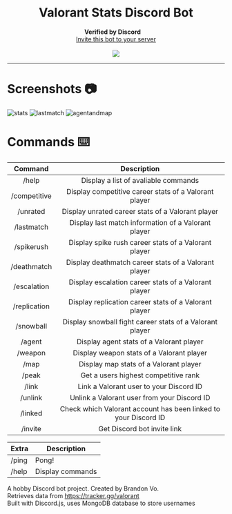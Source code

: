 <h1 align="center">Valorant Stats Discord Bot
</h1>

<p align="center">
  <b>Verified by Discord</b>
      <img src="https://emoji.gg/assets/emoji/6817_Discord_Verified.png" width="12" height="12"><br>
  <a href="https://discord.com/api/oauth2/authorize?client_id=833535533287866398&permissions=414464793664&scope=applications.commands%20bot">Invite this bot to your server</a> 
  <br><br>
  <a href="https://top.gg/bot/833535533287866398">
    <img src="https://top.gg/api/widget/servers/833535533287866398.svg">
  </a>
</p>

---
# Screenshots 📷
![stats](https://user-images.githubusercontent.com/76707560/123704292-83bc0080-d833-11eb-8256-fbc30e317e18.png)
![lastmatch](https://user-images.githubusercontent.com/76707560/123704304-8585c400-d833-11eb-828c-06a246597104.png)
![agentandmap](https://user-images.githubusercontent.com/76707560/123704310-86b6f100-d833-11eb-92cd-102cc42c63d9.png)


# Commands ⌨️
| Command        | Description    | 
| :-----------: | :--------: | 
| /help      | Display a list of avaliable commands      | 
| /competitive    | Display competitive career stats of a Valorant player | 
| /unrated     | Display unrated career stats of a Valorant player | 
| /lastmatch      | Display last match information of a Valorant player |  
| /spikerush    | Display spike rush career stats of a Valorant player | 
| /deathmatch    | Display deathmatch career stats of a Valorant player | 
| /escalation    | Display escalation career stats of a Valorant player | 
| /replication    | Display replication career stats of a Valorant player | 
| /snowball    | Display snowball fight career stats of a Valorant player | 
| /agent  | Display agent stats of a Valorant player |
| /weapon  | Display weapon stats of a Valorant player |
| /map     | Display map stats of a Valorant player |
| /peak | Get a users highest competitive rank |
| /link | Link a Valorant user to your Discord ID    |
| /unlink | Unlink a Valorant user from your Discord ID    |
| /linked | Check which Valorant account has been linked to your Discord ID    |
| /invite | Get Discord bot invite link |

| Extra        | Description    | 
| ------------- |-------------| 
| /ping      | Pong!             | 
| /help      | Display commands   |

A hobby Discord bot project. Created by Brandon Vo.  
Retrieves data from https://tracker.gg/valorant  
Built with Discord.js, uses MongoDB database to store usernames

